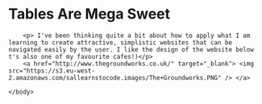 <html>
	<head>
		<title>Recap and Time for Tables, Divs and Spans</title>
	</head>
	<body>
		<h1 style="font-faily: Arial">Tables Are Mega Sweet</h1>
		
		<p> I've been thinking quite a bit about how to apply what I am learning to create attractive, simplistic websites that can be navigated easily by the user. I like the design of the website below t's also one of my favourite cafes!)</p>
	    <a href="http://www.thegroundworks.co.uk/" target="_blank">	<img src="https://s3.eu-west-2.amazonaws.com/sallearnstocode.images/The+Groundworks.PNG" /> </a>
		
	</body>
</html>
